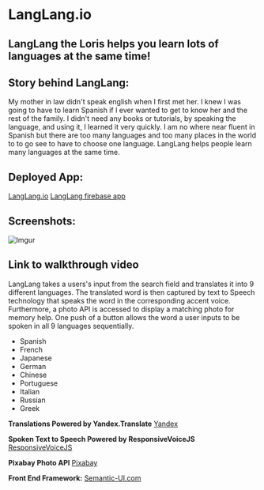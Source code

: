 
# LangLang.io
## LangLang the Loris helps you learn lots of languages at the same time!

## Story behind LangLang:
My mother in law didn't speak english when I first met her. I knew I was going to have to learn Spanish if I ever wanted to get to know her and the rest of the family. I didn't need any books or tutorials, by speaking the language, and using it, I learned it very quickly. I am no where near fluent in Spanish but there are too many languages and too many places in the world to to go see to have to choose one language. LangLang helps people learn many languages at the same time.

## Deployed App:
[LangLang.io](http://www.langlang.io)
[LangLang firebase app](https://langlang-4072a.firebaseapp.com/)

## Screenshots:

![Imgur](https://i.imgur.com/FpJz6AU.png)

## Link to walkthrough video


LangLang takes a users's input from the search field and translates it into 9 different languages. The translated word is then captured by text to Speech technology that speaks the word in the corresponding accent voice. Furthermore, a photo API is accessed to display a matching photo for memory help. One push of a button allows the word a user inputs to be spoken in all 9 languages sequentially.

* Spanish
* French
* Japanese
* German
* Chinese
* Portuguese
* Italian
* Russian
* Greek

**Translations Powered by Yandex.Translate**
[Yandex](http://translate.yandex.com/)

**Spoken Text to Speech Powered by ResponsiveVoiceJS**
[ResponsiveVoiceJS](https://responsivevoice.org/api/)

**Pixabay Photo API**
[Pixabay](https://pixabay.com/api/docs/)

**Front End Framework:**
[Semantic-UI.com](http://www.semantic-ui.com)
